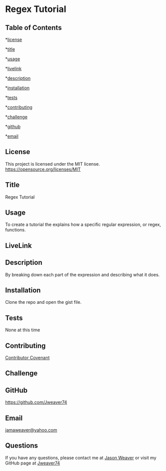# Regex Tutorial
 

  ## Table of Contents
  *[license](#license)

  *[title](#title)

  *[usage](#usage)

  *[livelink](#livelink)

  *[description](#description)

  *[installation](#installation)

  *[tests](#tests)

  *[contributing](#contributing)

  *[challenge](#challenge)

  *[github](#github)

  *[email](#email)

  ## License
  This project is licensed under the MIT license.
  https://opensource.org/licenses/MIT


  ## Title
  Regex Tutorial


  ## Usage
  To create a tutorial the explains how a specific regular expression, or regex, functions.

  ## LiveLink
  


  ## Description
  By breaking down each part of the expression and describing what it does. 


  ## Installation
  Clone the repo and open the gist file.


  ## Tests
  None at this time


  ## Contributing
  [Contributor Covenant](https://www.contributor-covenant.org/)
  


  ## Challenge
  


  ## GitHub
  https://github.com/Jweaver74


  ## Email
  jamaweaver@yahoo.com


  ## Questions
  If you have any questions, please contact me at [Jason Weaver](Jamaweaver@yahoo.com) or visit my GitHub page at [Jweaver74](https://github.com/Jweaver74)